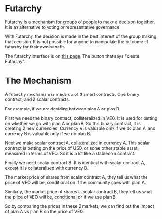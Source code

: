 Futarchy
=============

Futarchy is a mechanism for groups of people to make a decision together. It is an alternative to voting or representative governance.

With Futarchy, the decision is made in the best interest of the group making that decision. It is not possible for anyone to manipulate the outcome of futarchy for their own benefit.

The futarchy interface is on [this page](http://64.227.21.70:8080/wallet/wallet.html). The button that says "create Futarchy".

The Mechanism
===============

A futarchy mechanism is made up of 3 smart contracts. One binary contract, and 2 scalar contracts.

For example, if we are deciding between plan A or plan B.

First we need the binary contract, collateralized in VEO. It is used for betting on whether we go with plan A or plan B. So this binary contract, it is creating 2 new currencies. Currency A is valuable only if we do plan A, and currency B is valuable only if we do plan B.

Next we make scalar contract A, collateralized in currency A. This scalar contract is betting on the price of USD, or some other stable asset, measured in terms of VEO. So it is a lot like a stablecoin contract.

Finally we need scalar contract B. It is identical with scalar contract A, except it is collateralized with currency B.

The market price of shares from scalar contract A, they tell us what the price of VEO will be, conditional on if the community goes with plan A.

Similarly, the market price of shares in scalar contract B, they tell us what the price of VEO will be, conditional on if we use plan B.

So by comparing the prices in these 2 markets, we can find out the impact of plan A vs plan B on the price of VEO.

